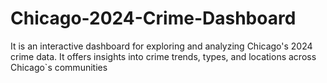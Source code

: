 # Chicago-2024-Crime-Dashboard
It is an interactive dashboard for exploring and analyzing Chicago's 2024 crime data. It offers insights into crime trends, types, and locations across Chicago`s communities
